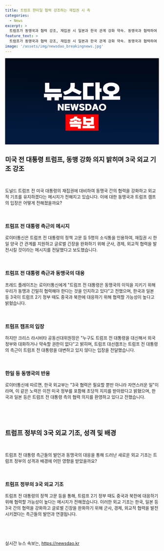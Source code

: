 ```yaml
---
title: 트럼프 한미일 협력 강조하는 재집권 시 측
categories:
  - News
excerpt: >
  트럼프가 동맹국과 협력 강조, 재집권 시 일본과 한국 관계 강화 약속. 동맹국과 협력하여 글로벌 긴장 완화, 군사, 경제, 외교적 협력을 촉진할 것이라는 메시지 전달. 미국, 한국, 일본 간 3국 협력 가능성 언급. 트럼프 정부의 정책 과제를 논의하기 위해 10여 차례의 회의 예정. 트럼프 전 대통령 지지자들의 행보는 선거 전략적 요소도 포함. 한국과 일본 등 동맹국은 이러한 노력을 환영. 한국 외교부는 3국 협력은 필요하고 지지받아왔다고 밝힘. 트럼프 대선캠프는 트럼프 대신 외국 정부와 약속하는 것 부인.
feature_text: >
  트럼프가 동맹국과 협력 강조, 재집권 시 일본과 한국 관계 강화 약속. 동맹국과 협력하여 글로벌 긴장 완화, 군사, 경제, 외교적 협력을 촉진할 것이라는 메시지 전달. 미국, 한국, 일본 간 3국 협력 가능성 언급. 트럼프 정부의 정책 과제를 논의하기 위해 10여 차례의 회의 예정. 트럼프 전 대통령 지지자들의 행보는 선거 전략적 요소도 포함. 한국과 일본 등 동맹국은 이러한 노력을 환영. 한국 외교부는 3국 협력은 필요하고 지지받아왔다고 밝힘. 트럼프 대선캠프는 트럼프 대신 외국 정부와 약속하는 것 부인.
image: '/assets/img/newsdao_breakingnews.jpg'
---
```


<p><img src="/assets/img/newsdao_breakingnews.jpg" alt="pcversion 속보" /></p>

<h2 data-ke-size="size26">미국 전 대통령 트럼프, 동맹 강화 의지 밝히며 3국 외교 기조 강조</h2>

<p><br></p>

<p data-ke-size="size16">도널드 트럼프 전 미국 대통령의 재집권에 대비하여 동맹국 간의 협력을 강화하고 외교적 기조를 유지하겠다는 메시지가 전해지고 있습니다. 이에 대한 동맹국과 트럼프 캠프의 입장은 어떻게 전해졌을까요?</p>

<p><br></p>

<h3><b>트럼프 전 대통령 측근의 메시지</b></h3>

<p data-ke-size="size16">로이터통신은 트럼프 전 대통령의 정책 고문 등 5명의 소식통을 인용하여, 재집권 시 한일 양국 간 관계를 지원하고 글로벌 긴장을 완화하기 위해 군사, 경제, 외교적 협력을 발전시킬 것이라는 메시지를 전달했다고 보도했습니다.</p>

<p><br></p>

<h3><b>트럼프 전 대통령 측근과 동맹국의 대응</b></h3>

<p data-ke-size="size16">프레드 플레이츠는 로이터통신에게 "트럼프 전 대통령은 동맹국의 이익을 지키기 위해 우리가 동맹과 긴밀히 협력해야 한다는 것을 인지하고 있다"고 전했으며, 한국과 일본 등 3국이 트럼프 2기 정부 때도 중국과 북한에 대응하기 위해 협력할 가능성이 높다고 밝혔습니다.</p>

<p><br></p>

<h3><b>트럼프 캠프의 입장</b></h3>

<p data-ke-size="size16">하지만 크리스 라시비타 공동선대위원장은 "누구도 트럼프 전 대통령을 대신해서 외국 정부와 대화하거나 약속할 권한이 없다"고 밝히며, 트럼프 대선캠프는 트럼프 전 대통령의 측근이 트럼프 전 대통령을 대변하고 있지 않다는 입장을 전달했습니다.</p>

<p><br></p>

<h3><b>한일 등 동맹국의 반응</b></h3>

<p data-ke-size="size16">로이터통신에 따르면, 한국 외교부는 "3국 협력은 필요할 뿐만 아니라 자연스러운 일"이라며, 이 같은 노력은 이전 미국 정부를 포함해 초당적 지지를 받아왔다고 밝혔으며, 한국과 일본 등은 트럼프 전 대통령 측의 협력 의지를 환영하고 있다고 전했습니다.</p>

<p><br></p>

<p data-ke-size="size16">&nbsp;</p>

<h2 data-ke-size="size26">트럼프 정부의 3국 외교 기조, 성격 및 배경</h2>

<p><br></p>

<p data-ke-size="size16">트럼프 전 대통령 측근들의 발언과 동맹국의 대응을 통해 드러난 새로운 외교 기조는 트럼프 정부의 성격과 배경에 어떤 영향을 받았을까요?</p>

<p><br></p>

<h3><b>트럼프 정부의 3국 외교 기조</b></h3>

<p data-ke-size="size16">트럼프 전 대통령의 정책 고문 등을 통해, 트럼프 2기 정부 때도 중국과 북한에 대응하기 위해 협력할 가능성이 높다는 메시지가 전해졌습니다. 이러한 외교 기조는 한국, 일본 등 3국 간의 협력을 강화하고 글로벌 긴장을 완화하기 위해 군사, 경제, 외교적 협력을 발전시키겠다는 측근들의 발언과 연결됩니다.</p>

<p><br></p>

<p data-ke-size="size16">&nbsp;</p>
실시간 뉴스 속보는, <a href="https://newsdao.kr" rel="dofollow">https://newsdao.kr</a>


